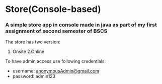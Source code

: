 # Store(Console-based)
### A simple store app in console made in java as part of my first assignment of second semester of BSCS 

The store has two version:
1. Onsite
2.Online

To have admin access use following credentials:
- username: anonymousAdmin@gmail.com
- password: admin123
